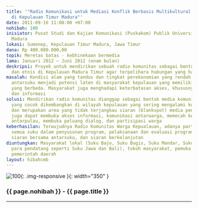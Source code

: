 ```yaml
---
title: '"Radio Komunikasi untuk Mediasi Konflik Berbasis Multikultural dan Lokalitas
  di Kepulauan Timur Madura"'
date: 2011-09-16 11:08:00 +07:00
nohibah: 100
inisiator: Pusat Studi dan Kajian Komunikasi (Puskakom) Publik Universitas Trunojoyo
  Madura
lokasi: Sumenep, Kepulauan Timur Madura, Jawa Timur
dana: Rp 400.000.000,00
topik: Meretas batas - kebhinekaan bermedia
lama: Januari 2012 – Juni 2012 (enam bulan)
deskripsi: Proyek untuk mendirikan sebuah radio komunitas sebagai bentuk mediasi antarsuku
  dan etnis di Kepulauan Madura Timur agar terpelihara hubungan yang harmonis
masalah: Kondisi alam yang tandus dan tingkat perekonomian yang rendah membuat konflik
  antarsuku menjadi potensi laten di masyarakat kepulauan yang memiliki suku asal
  yang berbeda. Masyarakat juga menghadapi keterbatasan akses, khususnya transportasi
  dan informasi
solusi: Mendirikan radio komunitas dianggap sebagai bentuk media komunikasi radio
  yang cocok dikembangkan di wilayah kepulauan yang sering mengalami konflik antaretnis
  dan merupakan area yang tidak terjangkau siaran (blankspot) media penyiaran. Rakom
  juga dapat membuka akses informasi, komunikasi antarwarga, memecah keterasingan
  antarpulau, membuka peluang dialog, dan partisipasi warga
keberhasilan: Terwujudnya Radio Komunitas Warga Kepualauan, adanya partisipasi warga
  semua suku dalam penyusunan program, pelaksanaan dan evaluasi program siaran radio,
  siaran bersama antarsuku, dan siaran berkelanjutan
diuntungkan: Masyarakat lokal (Suku Bajo, Suku Bugis, Suku Mandar, Suku Madura, dan
  para pendatang seperti Suku Jawa dan Bali), tokoh masyarakat, pemuka agama, dan
  pemerintah daerah
layout: hibahcmb
---
```


![100](/static/img/hibahcmb/100.png){: .img-responsive }{: width="350" }

### {{ page.nohibah }} - {{ page.title }}

---
